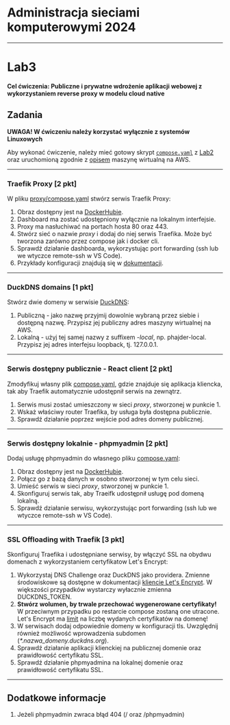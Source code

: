 # Administracja sieciami komputerowymi 2024

---

# Lab3

**Cel ćwiczenia: Publiczne i prywatne wdrożenie aplikacji webowej z wykorzystaniem reverse proxy w modelu cloud native**

## Zadania

**UWAGA! W ćwiczeniu należy korzystać wyłącznie z systemów Linuxowych**

Aby wykonać ćwiczenie, należy mieć gotowy skrypt [`compose.yaml`](/compose.yaml) z [Lab2](/tasks/Lab2.md) oraz uruchomioną zgodnie z [opisem](/infra/README.md) maszynę wirtualną na AWS.

---

### Traefik Proxy [2 pkt]

W pliku [proxy/compose.yaml](/proxy/compose.yaml) stwórz serwis Traefik Proxy:

1. Obraz dostępny jest na [DockerHubie](https://hub.docker.com/_/traefik).
2. Dashboard ma zostać udostępniony wyłącznie na lokalnym interfejsie.
3. Proxy ma nasłuchiwać na portach hosta 80 oraz 443.
4. Stwórz sieć o nazwie _proxy_ i dodaj do niej serwis Traefika. Może być tworzona zarówno przez compose jak i docker cli.
5. Sprawdź działanie dashboarda, wykorzystując port forwarding (ssh lub we wtyczce remote-ssh w VS Code).
6. Przykłady konfiguracji znajdują się w [dokumentacji](https://doc.traefik.io/traefik/).

---

### DuckDNS domains [1 pkt]

Stwórz dwie domeny w serwisie [DuckDNS](https://www.duckdns.org):

1. Publiczną - jako nazwę przyjmij dowolnie wybraną przez siebie i dostępną nazwę. Przypisz jej publiczny adres maszyny wirtualnej na AWS.
2. Lokalną - użyj tej samej nazwy z suffixem _-local_, np. phajder-local. Przypisz jej adres interfejsu loopback, tj. 127.0.0.1.

---

### Serwis dostępny publicznie - React client [2 pkt]

Zmodyfikuj własny plik [compose.yaml](/compose.yaml), gdzie znajduje się aplikacja kliencka, tak aby Traefik automatycznie udostępnił serwis na zewnątrz.

1. Serwis musi zostać umieszczony w sieci _proxy_, stworzonej w punkcie 1.
2. Wskaż właściwy router Traefika, by usługa była dostępna publicznie.
3. Sprawdź działanie poprzez wejście pod adres domeny publicznej.

---

### Serwis dostępny lokalnie - phpmyadmin [2 pkt]

Dodaj usługę phpmyadmin do własnego pliku [compose.yaml](/compose.yaml):

1. Obraz dostępny jest na [DockerHubie](https://hub.docker.com/_/phpmyadmin).
2. Połącz go z bazą danych w osobno stworzonej w tym celu sieci.
3. Umieść serwis w sieci _proxy_, stworzonej w punkcie 1.
4. Skonfiguruj serwis tak, aby Traeifk udostępnił usługę pod domeną lokalną.
5. Sprawdź działanie serwisu, wykorzystując port forwarding (ssh lub we wtyczce remote-ssh w VS Code).

---

### SSL Offloading with Traefik [3 pkt]

Skonfiguruj Traefika i udostępniane serwisy, by włączyć SSL na obydwu domenach z wykorzystaniem certyfikatow Let's Encrypt:

1. Wykorzystaj DNS Challenge oraz DuckDNS jako providera. Zmienne środowiskowe są dostępne w dokumentacji [kliencie Let's Encrypt](https://go-acme.github.io/lego/dns/duckdns/). W większości przypadków wystarczy wyłacznie zmienna DUCKDNS_TOKEN.
2. **Stwórz wolumen, by trwale przechować wygenerowane certyfikaty!** W przeciwnym przypadku po restarcie compose zostaną one utracone. Let's Encrypt ma [limit](https://letsencrypt.org/docs/rate-limits/) na liczbę wydanych certyfikatów na domenę!
3. W serwisach dodaj odpowiednie domeny w konfiguracji tls. Uwzględnij również możliwość wprowadzenia subdomen (_\*.nazwa_domeny.duckdns.org_).
4. Sprawdź działanie aplikacji klienckiej na publicznej domenie oraz prawidłowość certyfikatu SSL.
5. Sprawdź działanie phpmyadmina na lokalnej domenie oraz prawidłowość certyfikatu SSL.

---

## Dodatkowe informacje
1. Jeżeli phpmyadmin zwraca błąd 404 (/ oraz /phpmyadmin)
